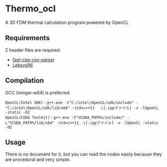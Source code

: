 # Thermo_ocl
A 3D FDM thermal calculation program powered by OpenCL

## Requirements
2 header files are required.
- [fast-cpp-csv-parser](https://github.com/ben-strasser/fast-cpp-csv-parser)
- [LeksysINI](https://github.com/Lek-sys/LeksysINI)

## Compilation
GCC (mingw-w64) is preferred.
```
OpenCL(Intel SDK)：g++.exe -I"C:/intel/OpenCL/sdk/include" -"C:/intel/OpenCL/sdk/lib/x64" -std=c++11  .\[.cppファイル] -v -lOpenCL -static -O2
OpenCL(CUDA Toolkit)：g++.exe -I"%CUDA_PATH%/include/" -L"%CUDA_PATH%/lib/x64" -std=c++11 .\[.cppファイル] -v -lOpenCL -static -O2
```

## Usage
There is no document for it, but you can read the codes easily because they are procedural and very simple.
